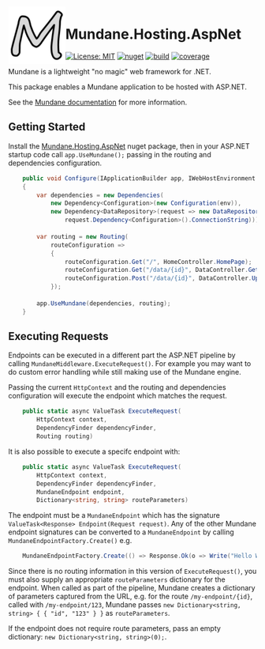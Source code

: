 <img align="left" width="116" src="https://raw.githubusercontent.com/adambarclay/mundane-hosting-aspnet/main/build/Mundane.png"/>

# Mundane.Hosting.AspNet

[![License: MIT](https://img.shields.io/github/license/adambarclay/mundane-hosting-aspnet?color=blue)](https://github.com/adambarclay/mundane-hosting-aspnet/blob/main/LICENSE) [![nuget](https://img.shields.io/nuget/v/Mundane.Hosting.AspNet)](https://www.nuget.org/packages/Mundane.Hosting.AspNet/) [![build](https://img.shields.io/github/actions/workflow/status/adambarclay/mundane-hosting-aspnet/build.yml?branch=main)](https://github.com/adambarclay/mundane-hosting-aspnet/actions?query=workflow%3ABuild+branch%3Amain) [![coverage](https://img.shields.io/codecov/c/github/adambarclay/mundane-hosting-aspnet/main)](https://codecov.io/gh/adambarclay/mundane-hosting-aspnet/branch/main)

Mundane is a lightweight "no magic" web framework for .NET.

This package enables a Mundane application to be hosted with ASP.NET.

See the [Mundane documentation](https://github.com/adambarclay/mundane) for more information.

## Getting Started

Install the [Mundane.Hosting.AspNet](https://www.nuget.org/packages/Mundane.Hosting.AspNet/) nuget package, then in your ASP.NET startup code call `app.UseMundane();` passing in the routing and dependencies configuration.

```c#
    public void Configure(IApplicationBuilder app, IWebHostEnvironment env)
    {
        var dependencies = new Dependencies(
            new Dependency<Configuration>(new Configuration(env)),
            new Dependency<DataRepository>(request => new DataRepositorySqlServer(
                request.Dependency<Configuration>().ConnectionString)));

        var routing = new Routing(
            routeConfiguration =>
            {
                routeConfiguration.Get("/", HomeController.HomePage);
                routeConfiguration.Get("/data/{id}", DataController.GetData);
                routeConfiguration.Post("/data/{id}", DataController.UpdateData);
            });

        app.UseMundane(dependencies, routing);
    }
```

## Executing Requests

Endpoints can be executed in a different part the ASP.NET pipeline by calling `MundaneMiddleware.ExecuteRequest()`. For example you may want to do custom error handling while still making use of the Mundane engine.

Passing the current `HttpContext` and the routing and dependencies configuration will execute the endpoint which matches the request.

```c#
    public static async ValueTask ExecuteRequest(
        HttpContext context,
        DependencyFinder dependencyFinder,
        Routing routing)
```

It is also possible to execute a specifc endpoint with:

```c#
    public static async ValueTask ExecuteRequest(
        HttpContext context,
        DependencyFinder dependencyFinder,
        MundaneEndpoint endpoint,
        Dictionary<string, string> routeParameters)
```

The endpoint must be a `MundaneEndpoint` which has the signature `ValueTask<Response> Endpoint(Request request)`. Any of the other Mundane endpoint signatures can be converted to a `MundaneEndpoint` by calling `MundaneEndpointFactory.Create()` e.g.
```c#
    MundaneEndpointFactory.Create(() => Response.Ok(o => Write("Hello World!")));
```

Since there is no routing information in this version of `ExecuteRequest()`, you must also supply an appropriate `routeParameters` dictionary for the endpoint. When called as part of the pipeline, Mundane creates a dictionary of parameters captured from the URL, e.g. for the route `/my-endpoint/{id}`, called with `/my-endpoint/123`, Mundane passes `new Dictionary<string, string> { { "id", "123" } }` as `routeParameters`.

If the endpoint does not require route parameters, pass an empty dictionary: `new Dictionary<string, string>(0);`.

